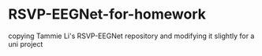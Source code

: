 # RSVP-EEGNet-for-homework
copying Tammie Li's RSVP-EEGNet repository and modifying it slightly for a uni project
